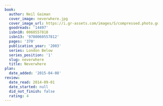 ```yaml
---
book:
  author: Neil Gaiman
  cover_image: neverwhere.jpg
  cover_image_url: https://i.gr-assets.com/images/S/compressed.photo.goodreads.com/books/1348747943l/14497._SX98_.jpg
  goodreads: '14497'
  isbn10: 0060557818
  isbn13: '9780060557812'
  pages: '370'
  publication_year: '2003'
  series: London Below
  series_position: '1'
  slug: neverwhere
  title: Neverwhere
plan:
  date_added: '2015-04-08'
review:
  date_read: 2014-09-01
  date_started: null
  did_not_finish: false
  rating: 4
---
```

